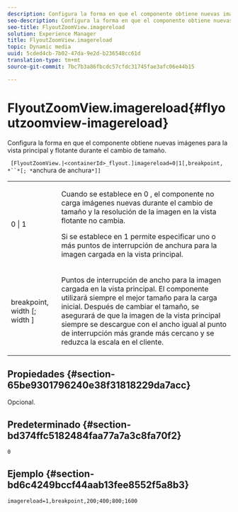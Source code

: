 ```yaml
---
description: Configura la forma en que el componente obtiene nuevas imágenes para la vista principal y flotante durante el cambio de tamaño.
seo-description: Configura la forma en que el componente obtiene nuevas imágenes para la vista principal y flotante durante el cambio de tamaño.
seo-title: FlyoutZoomView.imagereload
solution: Experience Manager
title: FlyoutZoomView.imagereload
topic: Dynamic media
uuid: 5cded4cb-7b02-47da-9e2d-b236548cc61d
translation-type: tm+mt
source-git-commit: 7bc7b3a86fbcdc57cfdc31745fae3afc06e44b15

---
```



# FlyoutZoomView.imagereload{#flyoutzoomview-imagereload}

Configura la forma en que el componente obtiene nuevas imágenes para la vista principal y flotante durante el cambio de tamaño.

` [FlyoutZoomView.|<containerId>_flyout.]imagereload=0|1[,breakpoint, *``*[; *`anchura de anchura`*]]`

<table id="table_E314540D347D47699C04EB80D20C0721"> 
 <tbody> 
  <tr> 
   <td colname="col1"> <p> <span class="codeph"> 0 | 1 </span> </p> </td> 
   <td colname="col2"> <p>Cuando se establece en <span class="codeph"> 0 </span>, el componente no carga imágenes nuevas durante el cambio de tamaño y la resolución de la imagen en la vista flotante no cambia. </p> <p>Si se establece en <span class="codeph"> 1 </span> permite especificar uno o más puntos de interrupción de anchura para la imagen cargada en la vista principal. </p> </td> 
  </tr> 
  <tr> 
   <td colname="col1"> <p> <span class="codeph"> breakpoint, <span class="varname"> width </span>[; <span class="varname"> width </span>] </span> </p> </td> 
   <td colname="col2"> <p>Puntos de interrupción de ancho para la imagen cargada en la vista principal. El componente utilizará siempre el mejor tamaño para la carga inicial. Después de cambiar el tamaño, se asegurará de que la imagen de la vista principal siempre se descargue con el ancho igual al punto de interrupción más grande más cercano y se reduzca la escala en el cliente. </p> </td> 
  </tr> 
 </tbody> 
</table>

## Propiedades {#section-65be9301796240e38f31818229da7acc}

Opcional.

## Predeterminado {#section-bd374ffc5182484faa77a7a3c8fa70f2}

`0`

## Ejemplo {#section-bd6c4249bccf44aab13fee8552f5a8b3}

`imagereload=1,breakpoint,200;400;800;1600`
